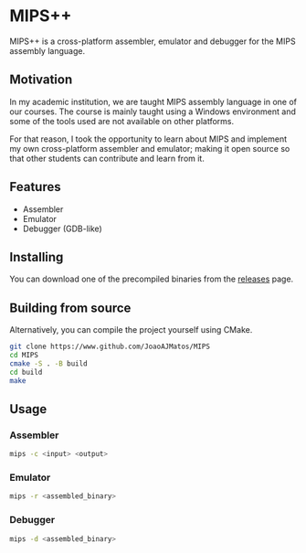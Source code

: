 # MIPS++

MIPS++ is a cross-platform assembler, emulator and debugger for the MIPS assembly language.

## Motivation

In my academic institution, we are taught MIPS assembly language in one of our courses. The course is mainly taught using a Windows environment and some of the tools used are not available on other platforms.

For that reason, I took the opportunity to learn about MIPS and implement my own cross-platform assembler and emulator; making it open source so that other students can contribute and learn from it.

## Features

- Assembler
- Emulator
- Debugger (GDB-like)

## Installing

You can download one of the precompiled binaries from the [releases]() page.

## Building from source

Alternatively, you can compile the project yourself using CMake.

```bash
git clone https://www.github.com/JoaoAJMatos/MIPS
cd MIPS
cmake -S . -B build
cd build
make
```

## Usage

### Assembler

```bash
mips -c <input> <output>
```

### Emulator

```bash
mips -r <assembled_binary>
```

### Debugger

```bash
mips -d <assembled_binary>
```

